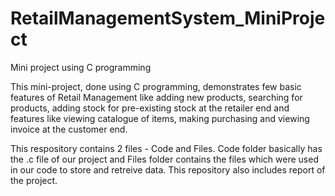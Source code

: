 # RetailManagementSystem_MiniProject
Mini project using C programming

This mini-project, done using C programming, demonstrates few basic features of Retail Management like adding new products, searching for products, adding stock for pre-existing stock at the retailer end and features like viewing catalogue of items, making purchasing and viewing invoice at the customer end.

This respository contains 2 files - Code and Files. Code folder basically has the .c file of our project and Files folder contains the files which were used in our code to store and retreive data. This repository also includes report of the project. 
